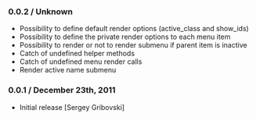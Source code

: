 ### 0.0.2 / Unknown

* Possibility to define default render options (active_class and show_ids)
* Possibility to define the private render options to each menu item
* Possibility to render or not to render submenu if parent item is inactive
* Catch of undefined helper methods
* Catch of undefined menu render calls
* Render active name submenu

### 0.0.1 / December 23th, 2011

* Initial release [Sergey Gribovski]
